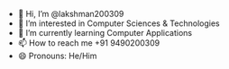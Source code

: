 - 👋 Hi, I’m @lakshman200309
- 👀 I’m interested in Computer Sciences & Technologies
- 🌱 I’m currently learning Computer Applications
- 📫 How to reach me +91 9490200309
- 😄 Pronouns: He/Him

<!---
lakshman200309/lakshman200309 is a ✨ special ✨ repository because its `README.md` (this file) appears on your GitHub profile.
You can click the Preview link to take a look at your changes.
--->
